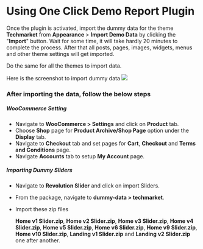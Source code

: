 # Using One Click Demo Report Plugin

Once the plugin is activated, import the dummy data for the theme **Techmarket** from  **Appearance** > **Import Demo Data** by clicking the "**Import**" button. Wait for some time, it will take hardly 20 minutes to complete the process. After that all posts, pages, images, widgets, menus and other theme settings will get imported.

Do the same for all the themes to import data.

Here is the screenshot to import dummy data
![](http://transvelo.github.io/docs/techmarket/images/import-demo-data.png)

### After importing the data, follow the below steps

##### WooCommerce Setting

* Navigate to **WooCommerce > Settings** and click on **Product** tab.
* Choose **Shop** page for **Product Archive/Shop Page** option under the **Display** tab.
* Navigate to **Checkout** tab and set pages for **Cart**, **Checkout** and **Terms and Conditions** page.
* Navigate **Accounts** tab to setup **My Account** page.

##### Importing Dummy Sliders
* Navigate to **Revolution Slider** and click on import Sliders.
* From the package, navigate to **dummy-data > techmarket**.
* Import these zip files

    **Home v1 Slider.zip**,
    **Home v2 Slider.zip**,
    **Home v3 Slider.zip**,
    **Home v4 Slider.zip**,
    **Home v5 Slider.zip**,
    **Home v6 Slider.zip**,
    **Home v9 Slider.zip**,
    **Home v10 Slider.zip**,
    **Landing v1 Slider.zip** and **Landing v2 Slider.zip** one after another.
